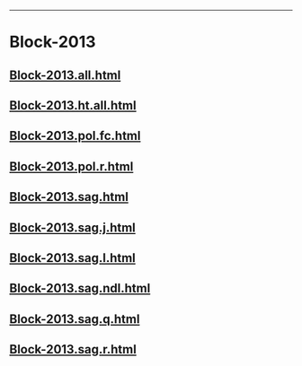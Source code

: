 
----

# Block-2013


## [Block-2013.all.html](Block-2013.all.html)
## [Block-2013.ht.all.html](Block-2013.ht.all.html)
## [Block-2013.pol.fc.html](Block-2013.pol.fc.html)
## [Block-2013.pol.r.html](Block-2013.pol.r.html)
## [Block-2013.sag.html](Block-2013.sag.html)
## [Block-2013.sag.j.html](Block-2013.sag.j.html)
## [Block-2013.sag.l.html](Block-2013.sag.l.html)
## [Block-2013.sag.ndl.html](Block-2013.sag.ndl.html)
## [Block-2013.sag.q.html](Block-2013.sag.q.html)
## [Block-2013.sag.r.html](Block-2013.sag.r.html)
